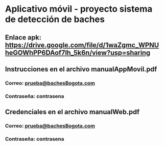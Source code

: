 # Aplicativo móvil - proyecto sistema de detección de baches
## Enlace apk: https://drive.google.com/file/d/1waZgmc_WPNUheGOWhPP6DAof7Ih_5k6n/view?usp=sharing
## Instrucciones en el archivo manualAppMovil.pdf
### Correo: prueba@bachesBogota.com
### Contraseña: contrasena
## Credenciales en el archivo manualWeb.pdf
### Correo: prueba@bachesBogota.com 
### Contraseña: contrasena
